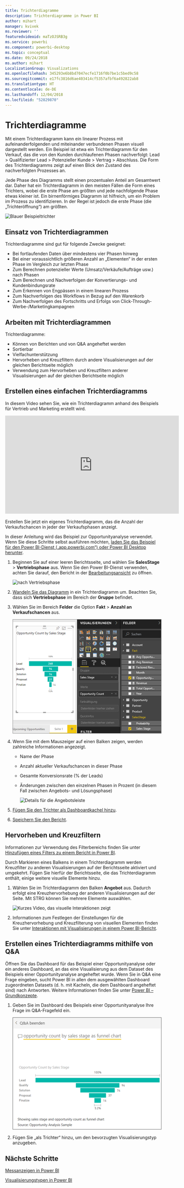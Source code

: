 ```yaml
---
title: Trichterdiagramme
description: Trichterdiagramme in Power BI
author: mihart
manager: kvivek
ms.reviewer: ''
featuredvideoid: maTzOJSRB3g
ms.service: powerbi
ms.component: powerbi-desktop
ms.topic: conceptual
ms.date: 09/24/2018
ms.author: mihart
LocalizationGroup: Visualizations
ms.openlocfilehash: 345293e6b8bd7047ecfe1716f0b7be1c5bed9c58
ms.sourcegitcommit: e17fc3816d6ae403414cf5357afbf6a492822ab8
ms.translationtype: HT
ms.contentlocale: de-DE
ms.lasthandoff: 12/04/2018
ms.locfileid: "52829870"
---
```

# <a name="funnel-charts"></a>Trichterdiagramme
Mit einem Trichterdiagramm kann ein linearer Prozess mit aufeinanderfolgenden und miteinander verbundenen Phasen visuell dargestellt werden. Ein Beispiel ist etwa ein Trichterdiagramm für den Verkauf, das die von den Kunden durchlaufenen Phasen nachverfolgt: Lead \> Qualifizierter Lead \> Potenzieller Kunde \> Vertrag \> Abschluss.  Die Form des Trichterdiagramms zeigt auf einen Blick den Zustand des nachverfolgten Prozesses an.

Jede Phase des Diagramms stellt einen prozentualen Anteil am Gesamtwert dar. Daher hat ein Trichterdiagramm in den meisten Fällen die Form eines Trichters, wobei die erste Phase am größten und jede nachfolgende Phase etwas kleiner ist.  Ein birnenförmiges Diagramm ist hilfreich, um ein Problem im Prozess zu identifizieren.  In der Regel ist jedoch die erste Phase (die „Trichteröffnung“) am größten.

![Blauer Beispieltrichter](media/power-bi-visualization-funnel-charts/funnelplain.png)

## <a name="when-to-use-a-funnel-chart"></a>Einsatz von Trichterdiagrammen
Trichterdiagramme sind gut für folgende Zwecke geeignet:

* Bei fortlaufenden Daten über mindestens vier Phasen hinweg
* Bei einer voraussichtlich größeren Anzahl an „Elementen“ in der ersten Phase im Vergleich zur letzten Phase
* Zum Berechnen potenzieller Werte (Umsatz/Verkäufe/Aufträge usw.) nach Phasen
* Zum Berechnen und Nachverfolgen der Konvertierungs- und Kundenbindungsrate
* Zum Erkennen von Engpässen in einem linearen Prozess
* Zum Nachverfolgen des Workflows in Bezug auf den Warenkorb
* Zum Nachverfolgen des Fortschritts und Erfolgs von Click-Through-Werbe-/Marketingkampagnen

## <a name="working-with-funnel-charts"></a>Arbeiten mit Trichterdiagrammen
Trichterdiagramme:

* Können von Berichten und von Q&A angeheftet werden
* Sortierbar
* Vielfachunterstützung
* Hervorheben und Kreuzfiltern durch andere Visualisierungen auf der gleichen Berichtseite möglich
* Verwendung zum Hervorheben und Kreuzfiltern anderer Visualisierungen auf der gleichen Berichtseite möglich

## <a name="create-a-basic-funnel-chart"></a>Erstellen eines einfachen Trichterdiagramms
In diesem Video sehen Sie, wie ein Trichterdiagramm anhand des Beispiels für Vertrieb und Marketing erstellt wird.

<iframe width="560" height="315" src="https://www.youtube.com/embed/qKRZPBnaUXM" frameborder="0" allow="autoplay; encrypted-media" allowfullscreen></iframe>


Erstellen Sie jetzt ein eigenes Trichterdiagramm, das die Anzahl der Verkaufschancen in jeder der Verkaufsphasen anzeigt.

In dieser Anleitung wird das Beispiel zur Opportunityanalyse verwendet. Wenn Sie diese Schritte selbst ausführen möchten, [laden Sie das Beispiel für den Power BI-Dienst („app.powerbi.com“) oder Power BI Desktop herunter](../sample-datasets.md).   

1. Beginnen Sie auf einer leeren Berichtsseite, und wählen Sie **SalesStage** \> **Vertriebsphase** aus. Wenn Sie den Power BI-Dienst verwenden, achten Sie darauf, den Bericht in der [Bearbeitungsansicht](../service-interact-with-a-report-in-editing-view.md) zu öffnen.
   
    ![nach Vertriebsphase](media/power-bi-visualization-funnel-charts/funnelselectfield_new.png)
2. [Wandeln Sie das Diagramm](power-bi-report-change-visualization-type.md) in ein Trichterdiagramm um. Beachten Sie, dass sich **Vertriebsphase** im Bereich der **Gruppe** befindet. 
3. Wählen Sie im Bereich **Felder** die Option **Fakt** \> **Anzahl an Verkaufschancen** aus.
   
    ![Erstellen des Trichterdiagramms](media/power-bi-visualization-funnel-charts/power-bi-funnel.png)
4. Wenn Sie mit dem Mauszeiger auf einen Balken zeigen, werden zahlreiche Informationen angezeigt.
   
   * Name der Phase
   * Anzahl aktueller Verkaufschancen in dieser Phase
   * Gesamte Konversionsrate (% der Leads) 
   * Änderungen zwischen den einzelnen Phasen in Prozent (in diesem Fall zwischen Angebots- und Lösungsphase)
     
     ![Details für die Angebotsleiste](media/power-bi-visualization-funnel-charts/funnelhover_new.png)
5. [Fügen Sie den Trichter als Dashboardkachel hinzu](../service-dashboard-tiles.md). 
6. [Speichern Sie den Bericht](../service-report-save.md).

## <a name="highlighting-and-cross-filtering"></a>Hervorheben und Kreuzfiltern
Informationen zur Verwendung des Filterbereichs finden Sie unter [Hinzufügen eines Filters zu einem Bericht in Power BI](../power-bi-report-add-filter.md).

Durch Markieren eines Balkens in einem Trichterdiagramm werden Kreuzfilter zu anderen Visualisierungen auf der Berichtsseite aktiviert und umgekehrt. Fügen Sie hierfür der Berichtsseite, die das Trichterdiagramm enthält, einige weitere visuelle Elemente hinzu.

1. Wählen Sie im Trichterdiagramm den Balken **Angebot** aus. Dadurch erfolgt eine Kreuzhervorhebung der anderen Visualisierungen auf der Seite. Mit STRG können Sie mehrere Elemente auswählen.
   
   ![Kurzes Video, das visuelle Interaktionen zeigt](media/power-bi-visualization-funnel-charts/funnelchartnoowl.gif)
2. Informationen zum Festlegen der Einstellungen für die Kreuzhervorhebung und Kreuzfilterung von visuellen Elementen finden Sie unter [Interaktionen mit Visualisierungen in einem Power BI-Bericht](../service-reports-visual-interactions.md).

## <a name="create-a-funnel-chart-using-qa"></a>Erstellen eines Trichterdiagramms mithilfe von Q&A
Öffnen Sie das Dashboard für das Beispiel einer Opportunityanalyse oder ein anderes Dashboard, an das eine Visualisierung aus dem Dataset des Beispiels einer Opportunityanalyse angeheftet wurde.  Wenn Sie in Q&A eine Frage eingeben, sucht Power BI in allen dem ausgewählten Dashboard zugeordneten Datasets (d. h. mit Kacheln, die dem Dashboard angeheftet sind) nach Antworten. Weitere Informationen finden Sie unter [Power BI – Grundkonzepte](../service-basic-concepts.md).

1. Geben Sie im Dashboard des Beispiels einer Opportunityanalyse Ihre Frage im Q&A-Fragefeld ein.
   
   ![Fragefeld und Trichter](media/power-bi-visualization-funnel-charts/power-bi-qna.png)
   
2. Fügen Sie „als Trichter“ hinzu, um den bevorzugten Visualisierungstyp anzugeben.

## <a name="next-steps"></a>Nächste Schritte

[Messanzeigen in Power BI](power-bi-visualization-radial-gauge-charts.md)

[Visualisierungstypen in Power BI](power-bi-visualization-types-for-reports-and-q-and-a.md)

